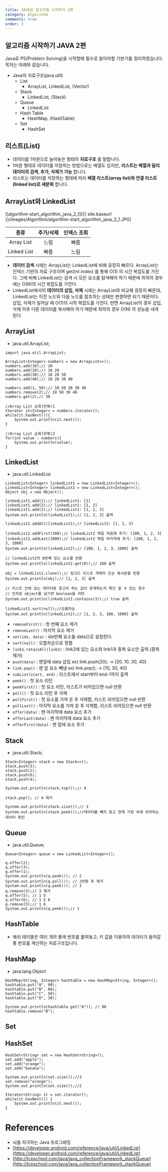 ```yaml
---
title: JAVA로 알고리즘 시작하기 2편
category: Algorithm
comments: true
order: 3
---
```


## 알고리즘 시작하기 JAVA 2편
Java로 PS(Problem Solving)을 시작할때 필수로 알아야할 기본기를 정리하였습니다. 목차는 아래와 같습니다.

* Java의 자료구조(java.util)
  + List
    - ArrayList, LinkedList, (Vector)
  + Stack
    - LinkedList, (Stack)
  + Queue
    - LinkedList
  + Hash Table
    - HashMap, (HashTable)
  + Set
    - HashSet

## 리스트(List)
* 데이터를 1차원으로 늘어놓은 형태의 __자료구조__ 를 말합니다.
* 1차원 형태로 데이터를 저장하는 방법으로는 배열도 있지만, __리스트는 배열과 달리 데이터의 검색, 추가, 삭제가 가능__ 합니다.
* 리스트는 데이터를 저장하는 형태에 따라 __배열 리스트(array list)와 연결 리스트(linked list)로 세분화__ 합니다.

## ArrayList와 LinkedList
![algorithm-start_algorithm_java_2_1]({{ site.baseurl }}/images/Algorithm/algorithm-start_algorithm_java_2_1.JPG)

|  <center>종류</center> |  <center>추가/삭제</center> |  <center>인덱스 조회</center> |
|:--------:|:--------:|:--------:|
|Array List|느림|빠름|
|Linked List|빠름|느림|

* __데이터 검색__ 시에는 ArrayList는 LinkedList에 비해 굉장히 빠르다. ArrayList는 인덱스 기반의 자료 구조이며 get(int index) 를 통해 O(1) 의 시간 복잡도를 가진다. 그에 비해 LinkedList는 검색 시 모든 요소를 탐색해야 하기 때문에 최악의 경우에는 O(N)의 시간 복잡도를 가진다.
* LinkedList에서의 __데이터의 삽입, 삭제__ 시에는 ArrayList와 비교해 굉장히 빠른데, LinkedList는 이전 노드와 다음 노드를 참조하는 상태만 변경하면 되기 때문이다. 삽입, 삭제가 일어날 때 O(1)의 시작 복잡도를 가진다. 반면 ArrayList의 경우 삽입, 삭제 이후 다른 데이터를 복사해야 하기 때문에 최악의 경우 O(N) 의 성능을 내게 된다.

## ArrayList
* java.util.ArrayList;

```
import java.util.ArrayList;

ArrayList<Integer> numbers = new ArrayList<>();
numbers.add(10);// 10
numbers.add(20);// 10 20
numbers.add(30);// 10 20 30
numbers.add(40);// 10 20 30 40

numbers.add(1, 50);// 10 50 20 30 40
numbers.remove(2);// 10 50 30 40
numbers.get(2);// 30

//Array List 순회(반복)1
Iterator it<Integer> = numbers.iterator();
while(it.hasNext()){
    System.out.println(it.next());          
}

//Array List 순회(반복)2
for(int value : numbers){
    System.out.println(value);
}
```

## LinkedList
* java.util.LinkedList

```
LinkedList<Integer> linkedList1 = new LinkedList<Integer>();
LinkedList<Integer> linkedList2 = new LinkedList<Integer>();
Object obj = new Object();

linkedList1.add(1);// linkedList1: [1]
linkedList1.add(2);// linkedList1: [1, 2]
linkedList1.add(3);// linkedList1: [1, 2, 3]
System.out.println(linkedList1);// [1, 2, 3] 출력

linkedList2.addAll(linkedList1);// linkedList2: [1, 2, 3]

linkedList2.addFirst(100);// linkedList2 제일 처음에 추가: [100, 1, 2, 3]
linkedList2.addLast(1000);// linkedList2 제일 마지막에 추가: [100, 1, 2, 3, 1000]
System.out.println(linkedList2);// [100, 1, 2, 3, 1000] 출력

// linkedList2의 0번째 있는 요소를 반환
System.out.println(linkedList2.get(0));// 100 출력

obj = linkedList1.clone();// 링크드 리스트 객체의 단순 복사본을 반환
System.out.println(obj);// [1, 2, 3] 출력

// 리스트 안에 있는 데이터중 찾고자 하는 값이 존재하는지 확인 할 수 있는 함수
// 인자로 object를 넘기면 boolean을 리턴
System.out.println(linkedList2.contains(3));// true 출력

linkedList2.sort(null);//오름차순
System.out.println(linkedList2);// [1, 2, 3, 100, 1000] 출력
```

* `removeFirst()` : 첫 번째 요소 제거
* `removeLast()` : 마지막 요소 제거
* `set(idx, data)` : idx번째 요소를 data으로 설정한다.
* `sort(null)` : 오름차순으로 정렬
* `link1.retainAll(link2)` : link2에 있는 요소와 link1과 중복 요소만 출력.(중복 제거)
* `push(data)` : 맨앞에 data 삽입 ex) link.push(20); -> [20, 10, 30, 40]
* `link.pop()` : 맨 앞 요소 빼냄 ex) link.pop(); -> [10, 30, 40]
* `subList(start, end)` : 리스트에서 start부터 end-1까지 출력
* `peek()` : 첫 요소 리턴
* `peekFirst()` : 첫 요소 리턴, 리스트가 비어있으면 null 반환
* `poll()` : 첫 요소 리턴 후 삭제
* `pollFirst()` : 첫 요소를 가져 온 후 삭제함, 리스트 비어있으면 null 반환
* `pollLast()` : 마지막 요소를 가져 온 후 삭제함, 리스트 비어있으면 null 반환
* `offer(data)` : 맨 마지막에 data 요소 추가
* `offerLast(data)` : 맨 마지막에 data 요소 추가
* `offerFirst(data)` : 맨 앞에 요소 추가

## Stack
* java.util.Stack;

```
Stack<Integer> stack = new Stack<>();
stack.push(3);
stack.push(2);
stack.push(6);
stack.push(4);

System.out.println(stack.top());// 4

stack.pop(); // 4 제거

System.out.println(stack.size());// 3
System.out.println(stack.peek());//데이터를 빼지 않고 현재 가장 위에 위치하는 데이터 확인
```

## Queue
* java.util.Queue;

```
Queue<Integer> queue = new LinkedList<Integer>();

q.offer(2);
q.offer(3);
q.offer(1);
System.out.println(q.peek()); // 2
System.out.println(q.poll()); // 2반환 후 제거
System.out.println(q.peek()); // 3
q.remove(3);// 3 제거
q.offer(5); // 1 5
q.offer(6); // 1 5 6
q.remove(5);// 1 6
System.out.println(q.peek());// 1
```

## HashTable
* 해쉬 테이블은 여러 개의 통에 번호를 붙여놓고, 키 값을 이용하여 데이터가 들어갈 통 번호를 계산하는 자료구조입니다.

## HashMap
* java.lang.Object

```
HashMap<String, Integer> hashtable = new HashMap<String, Integer>();
hashtable.put("A", 90);
hashtable.put("B", 80);
hashtable.put("C", 50);
hashtable.put("D", 30);

System.out.println(hashtable.get("A")); // 90
hashtable.remove("B");
```

## Set
## HashSet

```
HashSet<String> set = new HashSet<String>();
set.add("apple");
set.add("orange");
set.add("banana");

System.out.println(set.size());//3
set.remove("orange");
System.out.println(set.size());//2

Iterator<String> it = set.iterator();
while(it.hasNext()) {
    System.out.println(it.next());
}
```

# References
* 뇌를 자극하는 Java 프로그래밍
* [https://developer.android.com/reference/java/util/LinkedList](https://developer.android.com/reference/java/util/LinkedList)
* [http://tcpschool.com/java/java_collectionFramework_stackQueue](http://tcpschool.com/java/java_collectionFramework_stackQueue)